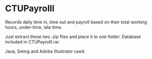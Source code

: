 # CTUPayrolll
Records daily time in, time out and payroll based on their total working hours, under-time, late time.

Just extract these two .zip files and place it to one folder. Database included in CTUPayrolll.rar.

Java, Swing and Adobe Illustrator used.
